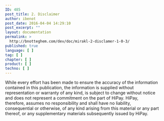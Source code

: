 ```yaml
---
ID: 485
post_title: 2. Disclaimer
author: ibenot
post_date: 2016-04-04 14:29:10
post_excerpt: ""
layout: documentation
permalink: >
  http://bnotteghem.com/dev/doc/mirakl-2-disclamer-1-0-3/
published: true
language: [ ]
tag: [ ]
chapter: [ ]
product: [ ]
techno: [ ]
---
```

While every effort has been made to ensure the accuracy of the information contained in this publication, the information is supplied without representation or warranty of any kind, is subject to change without notice and does not represent a commitment on the part of HiPay. HiPay, therefore, assumes no responsibility and shall have no liability, consequential or otherwise, of any kind arising from this material or any part thereof, or any supplementary materials subsequently issued by HiPay.